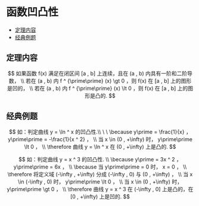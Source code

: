 # 函数凹凸性

* [定理内容](#定理内容)
* [经典例题](#经典例题)

## 定理内容

$$
如果函数 f(x) 满足在闭区间 [a , b] 上连续，且在 (a , b) 内具有一阶和二阶导数，
\\
若在 (a , b) 内 f ^ {\prime\prime} (x) \gt 0 ，则 f(x) 在 [a , b] 上的图形是凹的，
\\
若在 (a , b) 内 f ^ {\prime\prime} (x) \lt 0 ，则 f(x) 在 [a , b] 上的图形是凸的.
$$

## 经典例题

$$
如：判定曲线 y = \ln ^ x 的凹凸性.\\
\
\
\because y\prime = \frac{1}{x} ， y\prime\prime = -\frac{1}{x ^ 2} ，
\\
当 x \in (0 , +\infty) 时， y\prime\prime \lt 0 ，
\\
\therefore 曲线 y = \ln ^ x 在 (0 , +\infty) 上是凸的.
$$

$$
如：判定曲线 y = x ^ 3 的凹凸性.
\\
\because y\prime = 3x ^ 2 ， y\prime\prime = 6x ，
\\
\because 当 y\prime\prime = 0 时， x = 0 ，
\\
\therefore 将定义域 (-\infty , +\infty) 分成 (-\infty , 0) 与 (0 , +\infty) ，
\\
当 x \in (-\infty , 0) 时， y\prime\prime \lt 0 ，
\\
当 x \in (0 , +\infty) 时， y\prime\prime \gt 0 ，
\\
\therefore 曲线 y = x ^ 3 在 (-\infty , 0] 上是凸的，在 [0 , +\infty) 上是凹的.
$$



